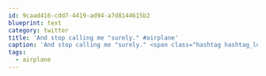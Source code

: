 ```yaml
---
id: 9caad416-cdd7-4419-ad94-a7d8144615b2
blueprint: text
category: twitter
title: 'And stop calling me "surely." #airplane'
caption: 'And stop calling me "surely." <span class="hashtag hashtag_local">#<a href="http://tweettemp.darylchymko.ca/?tag=airplane">airplane</a>'
tags:
  - airplane
---
```


